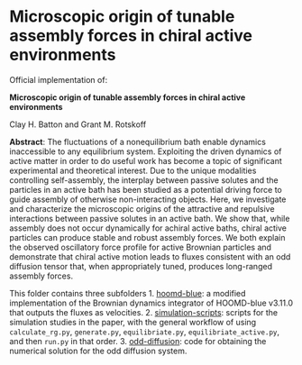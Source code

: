 # Microscopic origin of tunable assembly forces in chiral active environments

Official implementation of:

**Microscopic origin of tunable assembly forces in chiral active environments**

Clay H. Batton and Grant M. Rotskoff


**Abstract**: The fluctuations of a nonequilibrium bath enable dynamics inaccessible to any equilibrium system.
Exploiting the driven dynamics of active matter in order to do useful work has become a topic of significant experimental and theoretical interest. 
Due to the unique modalities controlling self-assembly, the interplay between passive solutes and the particles in an active bath has been studied as a potential driving force to guide assembly of otherwise non-interacting objects.
Here, we investigate and characterize the microscopic origins of the attractive and repulsive interactions between passive solutes in an active bath.
We show that, while assembly does not occur dynamically for achiral active baths, chiral active particles can produce stable and robust assembly forces.
We both explain the observed oscillatory force profile for active Brownian particles and demonstrate that chiral active motion leads to fluxes consistent with an odd diffusion tensor that, when appropriately tuned, produces long-ranged assembly forces. 

This folder contains three subfolders
	1. [hoomd-blue](hoomd-blue/): a modified implementation of the Brownian dynamics integrator of HOOMD-blue v3.11.0 that outputs the fluxes as velocities.
	2. [simulation-scripts](simulation-scripts/): scripts for the simulation studies in the paper, with the general workflow of using `calculate_rg.py`, `generate.py`, `equilibriate.py`, `equilibriate_active.py`, and then `run.py` in that order.
	3. [odd-diffusion](odd-diffusion/): code for obtaining the numerical solution for the odd diffusion system.
